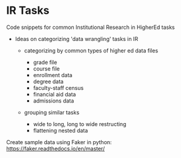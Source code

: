 # IR Tasks
Code snippets for common Institutional Research in HigherEd tasks
*  Ideas on categorizing 'data wrangling' tasks in IR  
  
    *  categorizing by common types of higher ed data files  
       *  grade file  
       *  course file
       *  enrollment data
       *  degree data
       *  faculty-staff census
       *  financial aid data
       *  admissions data  
    
   *  grouping similar tasks   
      * wide to long, long to wide restructing  
      * flattening nested data       

Create sample data using Faker in python:
https://faker.readthedocs.io/en/master/
